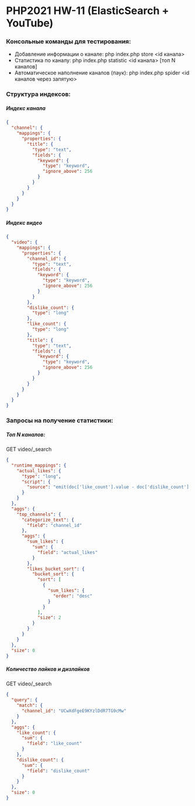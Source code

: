 # PHP2021 HW-11 (ElasticSearch + YouTube)

### Консольные команды для тестирования:

- Добавление информации о канале: php index.php store <id канала>
- Статистика по каналу: php index.php statistic <id канала> [топ N каналов]
- Автоматическое наполнение каналов (паук):  php index.php spider <id каналов через запятую>

### Структура индексов:

##### Индекс канала
```json
{
  "channel": {
    "mappings": {
      "properties": {
        "title": {
          "type": "text",
          "fields": {
            "keyword": {
              "type": "keyword",
              "ignore_above": 256
            }
          }
        }
      }
    }
  }
}
```

##### Индекс видео

```json
{
  "video": {
    "mappings": {
      "properties": {
        "channel_id": {
          "type": "text",
          "fields": {
            "keyword": {
              "type": "keyword",
              "ignore_above": 256
            }
          }
        },
        "dislike_count": {
          "type": "long"
        },
        "like_count": {
          "type": "long"
        },
        "title": {
          "type": "text",
          "fields": {
            "keyword": {
              "type": "keyword",
              "ignore_above": 256
            }
          }
        }
      }
    }
  }
}
```

### Запросы на получение статистики:

##### Топ N каналов:
GET video/_search

```json
{
  "runtime_mappings": {
    "actual_likes": {
      "type": "long",
      "script": {
        "source": "emit(doc['like_count'].value - doc['dislike_count'].value)"
      }
    }
  },
  "aggs": {
    "top_channels": {
      "categorize_text": {
        "field": "channel_id"
      },
      "aggs": {
        "sum_likes": {
          "sum": {
            "field": "actual_likes"
          }
        },
        "likes_bucket_sort": {
          "bucket_sort": {
            "sort": [
              {
                "sum_likes": {
                  "order": "desc"
                }
              }
            ],
            "size": 2
          }
        }
      }
    }
  },
  "size": 0
}
```

##### Количество лайков и дизлайков
GET video/_search

```json
{
  "query": {
    "match": {
      "channel_id": "UCwXdFgeE9KYzlDdR7TG9cMw"
    }
  },
  "aggs": {
    "like_count": {
      "sum": {
        "field": "like_count"
      }
    },
    "dislike_count": {
      "sum": {
        "field": "dislike_count"
      }
    }
  },
  "size": 0
}
```